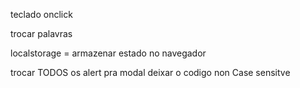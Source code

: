 <!-- colorir letras do teclado -->

teclado onclick

<!-- mais palavras-->

trocar palavras

<!-- parar jogo dps do acerto -->

localstorage = armazenar estado no navegador

<!-- trocar alert para modal -->

trocar TODOS os alert pra modal
deixar o codigo non Case sensitve
